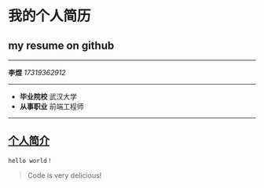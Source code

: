 # 我的个人简历
## my resume on github
***
**李煜** *17319362912*
***
* **毕业院校** 武汉大学
* **从事职业** 前端工程师
---
[个人简介](https://liyu2012.github.io/vue-profile/)
---
`hello world！`
> Code is very delicious!
